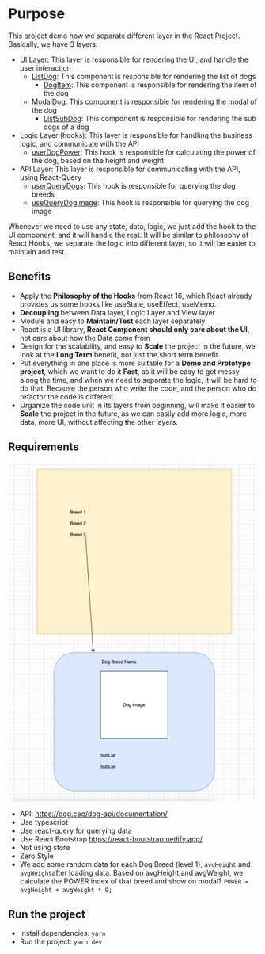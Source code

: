 # Purpose
This project demo how we separate different layer in the React Project. 
Basically, we have 3 layers:

- UI Layer: This layer is responsible for rendering the UI, and handle the user interaction
  - [ListDog](https://github.com/trinhngocdieu/react-design-pattern/blob/main/components/Dog/ListDog/ListDog.tsx): This component is responsible for rendering the list of dogs
    - [DogItem](https://github.com/trinhngocdieu/react-design-pattern/blob/main/components/Dog/ListDog/DogItem.tsx): This component is responsible for rendering the item of the dog
  - [ModalDog](https://github.com/trinhngocdieu/react-design-pattern/blob/main/components/Dog/ModalDog/ModalDog.tsx): This component is responsible for rendering the modal of the dog
    - [ListSubDog](https://github.com/trinhngocdieu/react-design-pattern/blob/main/components/Dog/ModalDog/ListSubDog.tsx): This component is responsible for rendering the sub dogs of a dog 
- Logic Layer (hooks): This layer is responsible for handling the business logic, and communicate with the API
  - [userDogPower](https://github.com/trinhngocdieu/react-design-pattern/blob/main/hooks/dog/useDogPower.ts#L3): This hook is responsible for calculating the power of the dog, based on the height and weight
- API Layer: This layer is responsible for communicating with the API, using React-Query
  - [userQueryDogs](https://github.com/trinhngocdieu/react-design-pattern/blob/main/queries/dog/useQueryDogs.ts): This hook is responsible for querying the dog breeds
  - [useQueryDogImage](https://github.com/trinhngocdieu/react-design-pattern/blob/main/queries/dog/useQueryDogImage.ts): This hook is responsible for querying the dog image

Whenever we need to use any state, data, logic, we just add the hook to the UI component, and it will handle the rest.
It will be similar to philosophy of React Hooks, we separate the logic into different layer, so it will be easier to maintain and test.

## Benefits
- Apply the **Philosophy of the Hooks** from React 16, which React already provides us some hooks like useState, useEffect, useMemo.
- **Decoupling** between Data layer, Logic Layer and View layer
- Module and easy to **Maintain/Test** each layer separately
- React is a UI library, **React Component should only care about the UI**, not care about how the Data come from 
- Design for the scalability, and easy to **Scale** the project in the future, we look at the **Long Term** benefit, not just the short term benefit.
- Put everything in one place is more suitable for a **Demo and Prototype project**, which we want to do it **Fast**, as it will be easy to get messy along the time, and when we need to separate the logic, it will be hard to do that. 
Because the person who write the code, and the person who do refactor the code is different.
- Organize the code unit in its layers from beginning, will make it easier to **Scale** the project in the future, as we can easily add more logic, more data, more UI, without affecting the other layers.

## Requirements

![img.png](statics%2Fimg.png)

- API: https://dog.ceo/dog-api/documentation/
- Use typescript
- Use react-query for querying data
- Use React Bootstrap https://react-bootstrap.netlify.app/
- Not using store
- Zero Style
- We add some random data for each Dog Breed (level 1), `avgHeight` and `avgWeight`after loading data.
  Based on avgHeight and avgWeight, we calculate the POWER index of that breed and show on modal?
 ```POWER = avgHeight + avgWeight * 9;```

## Run the project
- Install dependencies: `yarn`
- Run the project: `yarn dev`

